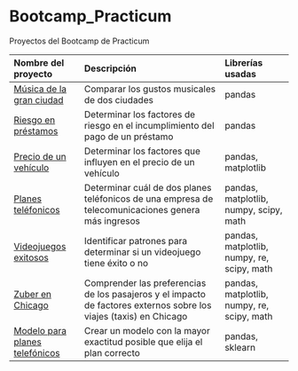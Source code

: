 # Bootcamp_Practicum
Proyectos del Bootcamp de Practicum

| Nombre del proyecto   | Descripción                          | Librerías usadas           |
| :-------------------- | :----------------------------------- |:---------------------------|
| [Música de la gran ciudad](https://github.com/MonicaDeN/Bootcamp_Practicum/blob/12558bf1f27773be362a2b82a175f731a9738539/Proyecto_1) | Comparar los gustos musicales de dos ciudades | pandas |
| [Riesgo en préstamos](https://github.com/MonicaDeN/Bootcamp_Practicum/blob/7b3dbe6c05a4fa414c07b2095fcfb7d1fcea795e/Proyecto_2) | Determinar los factores de riesgo en el incumplimiento del pago de un préstamo | pandas |
| [Precio de un vehículo](https://github.com/MonicaDeN/Bootcamp_Practicum/blob/7b3dbe6c05a4fa414c07b2095fcfb7d1fcea795e/Proyecto_3) | Determinar los factores que influyen en el precio de un vehículo | pandas, matplotlib |
| [Planes teléfonicos](https://github.com/MonicaDeN/Bootcamp_Practicum/blob/7b3dbe6c05a4fa414c07b2095fcfb7d1fcea795e/Proyecto_4) | Determinar cuál de dos planes teléfonicos de una empresa de telecomunicaciones genera más ingresos | pandas, matplotlib, numpy, scipy, math |
| [Videojuegos exitosos](https://github.com/MonicaDeN/Bootcamp_Practicum/blob/de0aaa64645443efbf6c9151fde7f0dc9df522d2/Proyecto_5) | Identificar patrones para determinar si un videojuego tiene éxito o no | pandas, matplotlib, numpy, re, scipy, math |
| [Zuber en Chicago](https://github.com/MonicaDeN/Bootcamp_Practicum/blob/de0aaa64645443efbf6c9151fde7f0dc9df522d2/Proyecto_6) | Comprender las preferencias de los pasajeros y el impacto de factores externos sobre los viajes (taxis) en Chicago | pandas, matplotlib, numpy, re, scipy, math |
| [Modelo para planes telefónicos](https://github.com/MonicaDeN/Bootcamp_Practicum/blob/de0aaa64645443efbf6c9151fde7f0dc9df522d2/Proyecto_7) | Crear un modelo con la mayor exactitud posible que elija el plan correcto | pandas, sklearn |